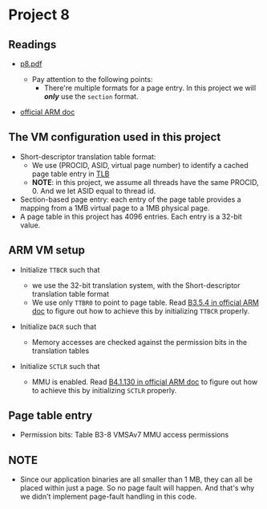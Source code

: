# Project 8


## Readings
- [p8.pdf](https://github.com/sklaw/enee447project8_hw_template_Shuangqi_sessions/blob/master/p8.pdf)
  - Pay attention to the following points:
    - There're multiple formats for a page entry. In this project we will _**only**_ use the `section` format.
    
- [official ARM doc](https://static.docs.arm.com/ddi0406/c/DDI0406C_C_arm_architecture_reference_manual.pdf)

## The VM configuration used in this project
- Short-descriptor translation table format:
  - We use (PROCID, ASID, virtual page number) to identify a cached page table entry in [TLB](https://en.wikipedia.org/wiki/Translation_lookaside_buffer)
  - **NOTE**: in this project, we assume all threads have the same PROCID, 0. And we let ASID equal to thread id. 
- Section-based page entry: each entry of the page table provides a mapping from a 1MB virtual page to a 1MB physical page.
- A page table in this project has 4096 entries. Each entry is a 32-bit value.

## ARM VM setup
- Initialize `TTBCR` such that
  - we use the 32-bit translation system, with the Short-descriptor translation table format
  - We use only `TTBR0` to point to page table. Read [B3.5.4 in official ARM doc](https://static.docs.arm.com/ddi0406/c/DDI0406C_C_arm_architecture_reference_manual.pdf) to figure out how to achieve this by initializing `TTBCR` properly.
  
- Initialize `DACR` such that
  - Memory accesses are checked against the permission bits in the translation tables
  
- Initialize `SCTLR` such that
  - MMU is enabled. Read [B4.1.130 in official ARM doc](https://static.docs.arm.com/ddi0406/c/DDI0406C_C_arm_architecture_reference_manual.pdf) to figure out how to achieve this by initializing `SCTLR` properly.
  
## Page table entry
- Permission bits: Table B3-8 VMSAv7 MMU access permissions

## NOTE
- Since our application binaries are all smaller than 1 MB, they can all be placed within just a page. So no page fault will happen. And that's why we didn't implement page-fault handling in this code.
